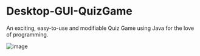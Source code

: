 # Desktop-GUI-QuizGame
An exciting, easy-to-use and modifiable Quiz Game using Java for the love of programming.

![image](https://user-images.githubusercontent.com/82354360/118628318-b1eeff00-b7f6-11eb-96eb-7d55967537b8.png)
